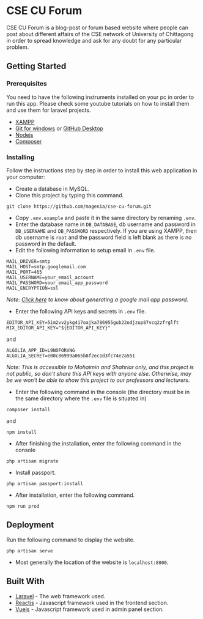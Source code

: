 # CSE CU Forum

CSE CU Forum is a blog-post or forum based website where people can post about different affairs of the CSE network of University of Chittagong in order to spread knowledge and ask for any doubt for any particular problem.

## Getting Started

### Prerequisites

You need to have the following instruments installed on your pc in order to run this app. Please check some youtube tutorials on how to install them and use them for laravel projects.

* [XAMPP](https://www.apachefriends.org/index.html)
* [Git for windows](https://git-scm.com/download/win) or [GitHub Desktop](https://desktop.github.com/)
* [Nodejs](https://nodejs.org/en/)
* [Composer](https://getcomposer.org/)

### Installing

Follow the instructions step by step in order to install this web application in your computer:

* Create a database in MySQL.
* Clone this project by typing this command.

```
git clone https://github.com/magenia/cse-cu-forum.git
```

* Copy `.env.example` and paste it in the same directory by renaming `.env`.
* Enter the database name in `DB_DATABASE`, db username and password in `DB_USERNAME` and `DB_PASSWORD` respectively. If you are using XAMPP, then db username is `root` and the password field is left blank as there is no password in the default.
* Edit the following information to setup email in `.env` file.

```
MAIL_DRIVER=smtp
MAIL_HOST=smtp.googlemail.com
MAIL_PORT=465
MAIL_USERNAME=your_email_account
MAIL_PASSWORD=your_email_app_password
MAIL_ENCRYPTION=ssl
```

*Note: [Click here](https://support.google.com/mail/answer/185833?hl=en) to know about generating a google mail app password.*

* Enter the following API keys and secrets in `.env` file.

```
EDITOR_API_KEY=5im2vv2ykg417oajka786955gub22odjzup87vcq2zfrglft
MIX_EDITOR_API_KEY="${EDITOR_API_KEY}"
```

and

```
ALGOLIA_APP_ID=L9NOFORVNG
ALGOLIA_SECRET=e00c86999a065b8f2ec1d3fc74e2a551
```

*Note: This is accessible to Mohaimin and Shahriar only, and this project is not public, so don't share this API keys with anyone else. Otherwise, may be we won't be able to show this project to our professors and lecturers.*

* Enter the following command in the console (the directory must be in the same directory where the `.env` file is situated in)

```
composer install
```

and

```
npm install
```

* After finishing the installation, enter the following command in the console

```
php artisan migrate
```

* Install passport.

```
php artisan passport:install
```

* After installation, enter the following command.

```
npm run prod
```


## Deployment

Run the following command to display the website.

```
php artisan serve
```

* Most generally the location of the website is `localhost:8000`.

## Built With

* [Laravel](http://www.dropwizard.io/1.0.2/docs/) - The web framework used.
* [Reactjs](https://maven.apache.org/) - Javascript framework used in the frontend section.
* [Vuejs](https://rometools.github.io/rome/) - Javascript framework used in admin panel section.

